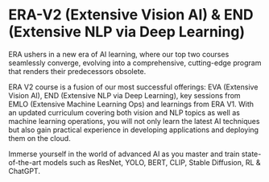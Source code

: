 # ERA-V2 (Extensive Vision AI) & END (Extensive NLP via Deep Learning)
ERA ushers in a new era of AI learning, where our top two courses seamlessly converge, evolving into a comprehensive, cutting-edge program that renders their predecessors obsolete. 

ERA V2 course is a fusion of our most successful offerings: EVA (Extensive Vision AI), END (Extensive NLP via Deep Learning), key sessions from EMLO (Extensive Machine Learning Ops) and learnings from ERA V1. With an updated curriculum covering both vision and NLP topics as well as machine learning operations, you will not only learn the latest AI techniques but also gain practical experience in developing applications and deploying them on the cloud.

Immerse yourself in the world of advanced AI as you master and train state-of-the-art models such as ResNet, YOLO, BERT, CLIP, Stable Diffusion, RL & ChatGPT.


